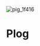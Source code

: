 ![pig_1f416](https://user-images.githubusercontent.com/52946009/96657664-c14fbc00-137d-11eb-8a6f-81e76d66e45f.png)

# Plog

